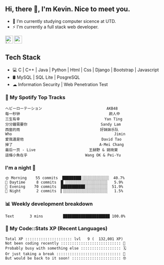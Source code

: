 ## Hi, there 👋, I'm Kevin. Nice to meet you.

- 🌱 I’m currently studying computer sicence at UTD.
- ⚡ I'm currently a full stack web developer.

<a href="https://www.linkedin.com/in/kevin12686/"><img alt="LinkedIn" src="https://img.shields.io/badge/linkedin%20-%230077B5.svg?&style=for-the-badge&logo=linkedin&logoColor=white" height=25></a>
<a href="https://www.instagram.com/kevin12686/"><img src="https://img.shields.io/badge/instagram-3f729b?&style=for-the-badge&logo=instagram&logoColor=white" height=25></a>

## Tech Stack

* 💻 C | C++ | Java | Python | Html | Css | Django | Bootstrap | Javascript
* 🛢️ MySQL | SQL Lite | PosgreSQL
* ☁ Information Security | Web Penetration Test

### 🎵 My Spotify Top Tracks

<!-- spotify start -->

```text
ヘビーローテーション                             AKB48
每一秒钟                                        颜人中
三生有幸                                      Yan Ting
分分鐘需要你                                 Sandy Lam
西窗的雨                                    好妹妹乐队
Who                                              Jimin
愛我還是他                                   David Tao
掉了                                       A-Mei Chang
最后一页 - Live                        王赫野 & 姚晓棠
這條小魚在乎                          Wang OK & Pei-Yu
```

<!-- spotify end -->

### I'm a night 🦉

<!-- early_bird start -->

```text
🌞 Morning    55 commits  ████████▌░░░░░░░░░░░░  40.7%
🌆 Daytime     8 commits  █▏░░░░░░░░░░░░░░░░░░░   5.9%
🌃 Evening    70 commits  ██████████▉░░░░░░░░░░  51.9%
🌙 Night       2 commits  ▎░░░░░░░░░░░░░░░░░░░░   1.5%
```

<!-- early_bird end -->

### 📊 Weekly development breakdown

<!-- code_time start -->

```text
Text       3 mins         █████████████████████ 100.0%
```

<!-- code_time end -->

### 🧰 My Code::Stats XP (Recent Languages)

<!-- codestats start -->

```text
Total XP ::::::::::::::::::::: lvl   9 (  132,001 XP) 
Not been coding recently ::::::::::::::::::::::::::: 🙈
Probably busy with something else :::::::::::::::::: 🗓
Or just taking a break ::::::::::::::::::::::::::::: 🌴
But would be back to it soon! :::::::::::::::::::::: 🤓
```

<!-- codestats end -->
